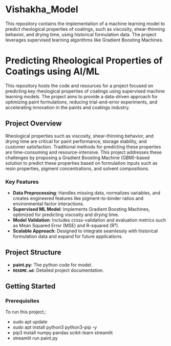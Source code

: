 # Vishakha_Model
This repository contains the implementation of a machine learning model to predict rheological properties of coatings, such as viscosity, shear-thinning behavior, and drying time, using historical formulation data. The project leverages supervised learning algorithms like Gradient Boosting Machines.
# Predicting Rheological Properties of Coatings using AI/ML  

This repository hosts the code and resources for a project focused on predicting key rheological properties of coatings using supervised machine learning models. The project aims to provide a data-driven approach for optimizing paint formulations, reducing trial-and-error experiments, and accelerating innovation in the paints and coatings industry.

## **Project Overview**  
Rheological properties such as viscosity, shear-thinning behavior, and drying time are critical for paint performance, storage stability, and customer satisfaction. Traditional methods for predicting these properties are time-consuming and resource-intensive. This project addresses these challenges by proposing a Gradient Boosting Machine (GBM)-based solution to predict these properties based on formulation inputs such as resin properties, pigment concentrations, and solvent compositions.

### **Key Features**  
- **Data Preprocessing**: Handles missing data, normalizes variables, and creates engineered features like pigment-to-binder ratios and environmental factor interactions.  
- **Supervised ML Model**: Implements Gradient Boosting Machines, optimized for predicting viscosity and drying time.  
- **Model Validation**: Includes cross-validation and evaluation metrics such as Mean Squared Error (MSE) and R-squared (R²).  
- **Scalable Approach**: Designed to integrate seamlessly with historical formulation data and expand for future applications.  

## **Project Structure**  
- **paint.py**: The python code for model.   
- **`README.md`**: Detailed project documentation.  

## **Getting Started**  

### **Prerequisites**  
To run this project,:
- sudo apt update
- sudo apt install python3 python3-pip -y
- pip3 install numpy pandas scikit-learn streamlit
- streamlit run paint.py


